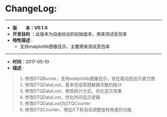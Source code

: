 # ChangeLog:
*****************************************************************************************
* **版　　本：V0.1.0**
* **开发目的** ：此版本为自由协议的初始版本，用来测试丢包率
* **特性描述** : 
	* 支持matplotlib图像显示，主要用来测试丢包率
*****************************************************************************************
* **时间**：2017-05-10
* **描述** :
> 1. 修改DTQBurner，支持matplotlib图像显示，现在能动态显示直方图
> 2. 修改DTQDataLost，基本完成答题数据次数的统计
> 3. 修改DTQDataLost，修改统计方式，优化显示效果
> 4. 修改DTQDataLost，优化时间显示逻辑
> 5. 修改DTQDataLost为DTQCounter
> 6. 修改DTQCounter，增加X下标自动调整旋转角度的功能
